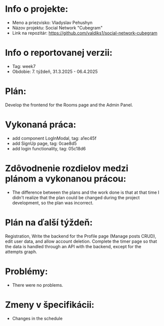 # Info o projekte:
- Meno a priezvisko: Vladyslav Pehushyn 
- Názov projektu: Social Network "Cubegram"
- Link na repozitár:  https://github.com/valdiks1/social-network-cubegram

# Info o reportovanej verzii:  
- Tag: week7                        
- Obdobie: 7. týždeň, 31.3.2025 - 06.4.2025 

# Plán:
Develop the frontend for the Rooms page and the Admin Panel. 

# Vykonaná práca:
- add component LogInModal, tag: a1ec45f
- add SignUp page, tag: 0cae8d5
- add login functionality, tag: 05c18d6

# Zdôvodnenie rozdielov medzi plánom a vykonanou prácou:
- The difference between the plans and the work done is that at that time I didn't realize that the plan could be changed during the project development, so the plan was incorrect.

# Plán na ďalší týždeň:
Registration, Write the backend for the Profile page (Manage posts CRUD), edit user data, 
and allow account deletion. Complete the timer page so that the data is 
handled through an API with the backend, except for the attempts graph. 

# Problémy:
- There were no problems.

# Zmeny v špecifikácii:
- Changes in the schedule
 

